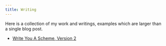 ```yaml
---
title: Writing
---
```

     
Here is a collection of my work and writings, examples which are larger than a single blog post.    


* [Write You A Scheme, Version 2](writings/wyas/home.html)
